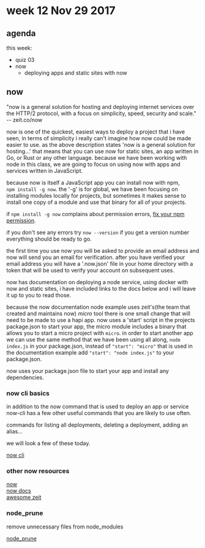 # week 12 Nov 29 2017

## agenda

this week:
- quiz 03
- now
  - deploying apps and static sites with now


## now

"now is a general solution for hosting and deploying internet services over the HTTP/2 protocol, 
with a focus on simplicity, speed, security and scale." -- zeit.co/now

now is one of the quickest, easiest ways to deploy a project that i have seen,
in terms of simplicity i really can't imagine how now could be made
easier to use. as the above description states 'now is a general solution for
hosting...' that means that you can use now for static sites, an app written in
Go, or Rust or any other language. because we have been working with node in this class, we are going to focus on
using now with apps and services written in JavaScript.

because now is itself a JavaScript app you can install now with npm,  
`npm install -g now`. the '-g' is for global, we have been focusing on installing
modules locally for projects, but sometimes it makes sense to install one copy
of a module and use that binary for all of your projects.

if `npm install -g now` complains about permission errors, [fix your npm
permission](https://docs.npmjs.com/getting-started/fixing-npm-permissions).

if you don't see any errors try `now --version` if you get a version number
everything should be ready to go.

the first time you use now you will be asked to provide an email address and now
will send you an email for verification. after you have verified your email
address you will have a '.now.json' file in your home directory with a token that will be used to verify
your account on subsequent uses.

now has documentation on deploying a node service, using docker with now and
static sites, i have included links to the docs below and i will leave it up to
you to read those.

because the now documentation node example uses zeit's(the team that created and maintains
now) *micro* tool there is one small change that will need to be made to use a
hapi app. now uses a 'start' script in the projects package.json to start your
app, the micro module includes a binary that allows you to start a micro project
with `micro`. in order to start another app we can use the same method that we
have been using all along, `node index.js`  in your package.json, instead of
`"start": "micro"` that is used in the documentation example add `"start": "node
index.js"` to your package.json.

now uses your package.json file to start your app and install any dependencies.

### now cli basics

in addition to the now command that is used to deploy an app or service now-cli
has a few other useful commands that you are likely to use often.

commands for listing all deployments, deleting a deployment, adding an alias...

we will look a few of these today.

[now cli](https://zeit.co/docs/features/now-cli)

### other now resources

[now](https://zeit.co/now)  
[now docs](https://zeit.co/docs)  
[awesome zeit](https://github.com/zeit/awesome-zeit)

### node_prune

remove unnecessary files from node_modules

[node_prune](https://github.com/tj/node-prune)
